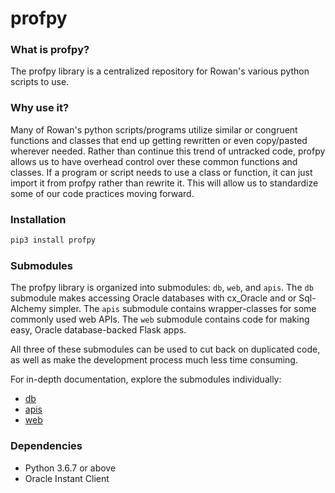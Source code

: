 # profpy
### What is profpy?
The profpy library is a centralized repository for Rowan's various python scripts to use.


### Why use it?
Many of Rowan's python scripts/programs utilize similar or congruent functions and classes that end up getting rewritten or even
copy/pasted wherever needed. Rather than continue this trend of untracked code, profpy allows us to have overhead control over these common functions
and classes. If a program or script needs to use a class or function, it can just import it from profpy rather than rewrite it. This will allow us
to standardize some of our code practices moving forward. 

### Installation
```bash
pip3 install profpy
```

### Submodules
The profpy library is organized into submodules: ```db```, ```web```, and ```apis```. The ```db``` submodule makes accessing
Oracle databases with cx_Oracle and or Sql-Alchemy simpler. The ```apis``` submodule 
contains wrapper-classes for some commonly used web APIs. The ```web``` submodule contains code for making easy,
Oracle database-backed Flask apps.

All three of these submodules can be used to cut back on duplicated code, as well as make the development process much less
time consuming.  


For in-depth documentation, explore the submodules individually:
- [db](./profpy/db)
- [apis](./profpy/apis)
- [web](profpy/web)



### Dependencies
- Python 3.6.7 or above
- Oracle Instant Client

